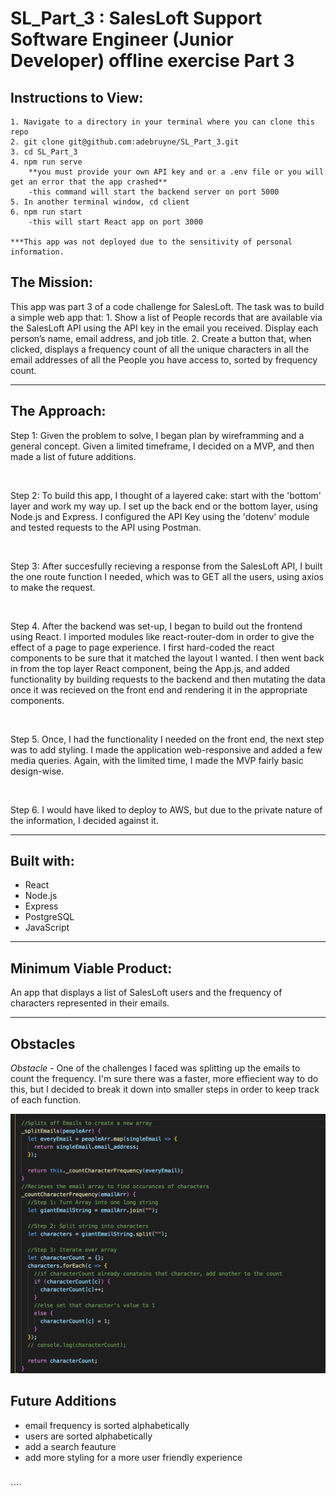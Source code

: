 # SL_Part_3 : SalesLoft Support Software Engineer (Junior Developer) offline exercise Part 3

## Instructions to View:

    1. Navigate to a directory in your terminal where you can clone this repo
    2. git clone git@github.com:adebruyne/SL_Part_3.git
    3. cd SL_Part_3
    4. npm run serve
        **you must provide your own API key and or a .env file or you will get an error that the app crashed**
        -this command will start the backend server on port 5000
    5. In another terminal window, cd client
    6. npm run start
        -this will start React app on port 3000

    ***This app was not deployed due to the sensitivity of personal information.

## The Mission:

This app was part 3 of a code challenge for SalesLoft. The task was to build a simple web app that: 1. Show a list of People records that are available via the SalesLoft API using the API key in the email you received. Display each person’s name, email address, and job title. 2. Create a button that, when clicked, displays a frequency count of all the unique characters in all the email addresses of all the People you have access to, sorted by frequency count.

---

## The Approach:

Step 1: Given the problem to solve, I began plan by wireframming and a general concept. Given a limited timeframe, I decided on a MVP, and then made a list of future additions.

<br>

Step 2: To build this app, I thought of a layered cake: start with the 'bottom' layer and work my way up. I set up the back end or the bottom layer, using Node.js and Express. I configured the API Key using the 'dotenv' module and tested requests to the API using Postman.

<br>

Step 3: After succesfully recieving a response from the SalesLoft API, I built the one route function I needed, which was to GET all the users, using axios to make the request.

<br>

Step 4. After the backend was set-up, I began to build out the frontend using React. I imported modules like react-router-dom in order to give the effect of a page to page experience. I first hard-coded the react components to be sure that it matched the layout I wanted. I then went back in from the top layer React component, being the App.js, and added functionality by building requests to the backend and then mutating the data once it was recieved on the front end and rendering it in the appropriate components.

<br>

Step 5. Once, I had the functionality I needed on the front end, the next step was to add styling. I made the application web-responsive and added a few media queries. Again, with the limited time, I made the MVP fairly basic design-wise.

<br>

Step 6. I would have liked to deploy to AWS, but due to the private nature of the information, I decided against it.

---

## Built with:

- React
- Node.js
- Express
- PostgreSQL
- JavaScript

---

## Minimum Viable Product:

An app that displays a list of SalesLoft users and the frequency of characters represented in their emails.

---

## Obstacles

_Obstacle -_
One of the challenges I faced was splitting up the emails to count the frequency. I'm sure there was a faster, more effiecient way to do this, but I decided to break it down into smaller steps in order to keep track of each function.

<p align="center"><img src="/readme_imgs/function.png"/></p>

## Future Additions

- email frequency is sorted alphabetically
- users are sorted alphabetically
- add a search feauture
- add more styling for a more user friendly experience

<br>
````
